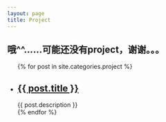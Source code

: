 ```yaml
---
layout: page
title: Project
---
```


<div class="category">
	<h2>哦^^......可能还没有project，谢谢。。。</h2>
    <ul>
    {% for post in site.categories.project %}
        <li>
            <h2>
            	<a href="{{ post.url }}">{{ post.title }}</a>
            </h2>
            <span>{{ post.description }}</span>
        </li>
    {% endfor %}
    </ul>
</div>
<!-- .entry -->
